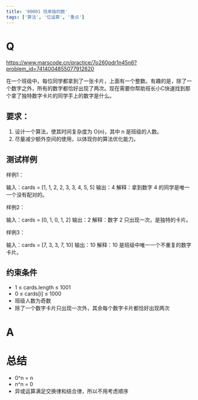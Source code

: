 ```yaml
---
title: '00001 找单独的数'
tags: ['算法', '位运算', '重点']
---
```


# Q

https://www.marscode.cn/practice/7o260pdr1n45n6?problem_id=7414004855077912620

在一个班级中，每位同学都拿到了一张卡片，上面有一个整数。有趣的是，除了一个数字之外，所有的数字都恰好出现了两次。现在需要你帮助班长小C快速找到那个拿了独特数字卡片的同学手上的数字是什么。

## 要求：

1. 设计一个算法，使其时间复杂度为 O(n)，其中 n 是班级的人数。
2. 尽量减少额外空间的使用，以体现你的算法优化能力。

## 测试样例

样例1：

输入：cards = [1, 1, 2, 2, 3, 3, 4, 5, 5]
输出：4
解释：拿到数字 4 的同学是唯一一个没有配对的。

样例2：

输入：cards = [0, 1, 0, 1, 2]
输出：2
解释：数字 2 只出现一次，是独特的卡片。

样例3：

输入：cards = [7, 3, 3, 7, 10]
输出：10
解释：10 是班级中唯一一个不重复的数字卡片。

## 约束条件

- 1 ≤ cards.length ≤ 1001
- 0 ≤ cards[i] ≤ 1000
- 班级人数为奇数
- 除了一个数字卡片只出现一次外，其余每个数字卡片都恰好出现两次

# A



# 总结

- 0^n = n
- n^n = 0
- 异或运算满足交换律和结合律，所以不用考虑顺序

<script>
  function func(cards) {
    let res = 0
    for (let i = 0; i < cards.length; i++) {
      res ^= cards[i]
    }
    return res
  }
  console.log(func([1, 1, 2, 2, 3, 3, 4, 5, 5]))
</script>
